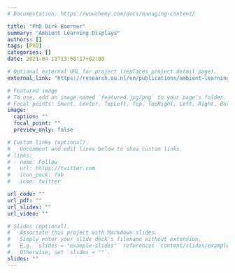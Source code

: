 ```yaml
---
# Documentation: https://wowchemy.com/docs/managing-content/

title: "PhD Dirk Boerner"
summary: "Ambient Learning Displays"
authors: []
tags: [PhD]
categories: []
date: 2021-04-11T13:58:17+02:00

# Optional external URL for project (replaces project detail page).
external_link: "https://research.ou.nl/en/publications/ambient-learning-displays"

# Featured image
# To use, add an image named `featured.jpg/png` to your page's folder.
# Focal points: Smart, Center, TopLeft, Top, TopRight, Left, Right, BottomLeft, Bottom, BottomRight.
image:
  caption: ""
  focal_point: ""
  preview_only: false

# Custom links (optional).
#   Uncomment and edit lines below to show custom links.
# links:
# - name: Follow
#   url: https://twitter.com
#   icon_pack: fab
#   icon: twitter

url_code: ""
url_pdf: ""
url_slides: ""
url_video: ""

# Slides (optional).
#   Associate this project with Markdown slides.
#   Simply enter your slide deck's filename without extension.
#   E.g. `slides = "example-slides"` references `content/slides/example-slides.md`.
#   Otherwise, set `slides = ""`.
slides: ""
---
```

